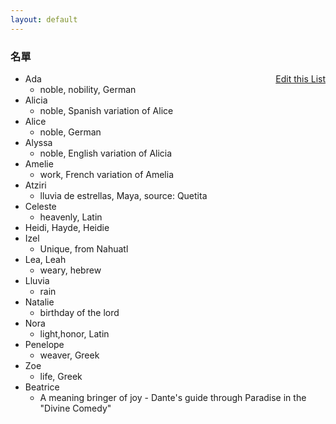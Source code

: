 ```yaml
---
layout: default
---
```


<h3>
<a id="a-list-of-names" class="anchor" href="#a-list-of-names" aria-hidden="true"><span class="octicon octicon-link"></span></a>名單</h3>
<a href="https://github.com/Strangehill/names/edit/gh-pages/index.md" style="float:right;">Edit this List</a>


- Ada
  - noble, nobility, German
- Alicia
  - noble, Spanish variation of Alice
- Alice
  - noble, German
- Alyssa
  - noble, English variation of Alicia
- Amelie
  - work, French variation of Amelia
- Atziri
  - lluvia de estrellas, Maya, source: Quetita
- Celeste
  - heavenly, Latin
- Heidi, Hayde, Heidie
- Izel
  - Unique, from Nahuatl
- Lea, Leah
  - weary, hebrew
- Lluvia
  - rain
- Natalie
  - birthday of the lord
- Nora
  - light,honor, Latin
- Penelope
  - weaver, Greek
- Zoe
  - life, Greek
- Beatrice
  - A meaning bringer of joy - Dante's guide through Paradise in the "Divine Comedy"
